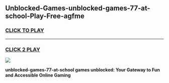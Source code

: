 
## Unblocked-Games-unblocked-games-77-at-school-Play-Free-agfme
<h3>
<a href="https://premium76.site?title=unblocked-games-77-at-school&ref=20A">CLICK TO PLAY</a></h3>
<hr>

<h3>
<a href="https://premium76.site?title=unblocked-games-77-at-school&ref=20A">CLICK 2 PLAY</a>
  
</h3>

<a href="https://premium76.site?title=unblocked-games-77-at-school&ref=20A"><img src="https://clearcache.store/games.png"></a>


**unblocked-games-77-at-school games unblocked: Your Gateway to Fun and Accessible Online Gaming**
